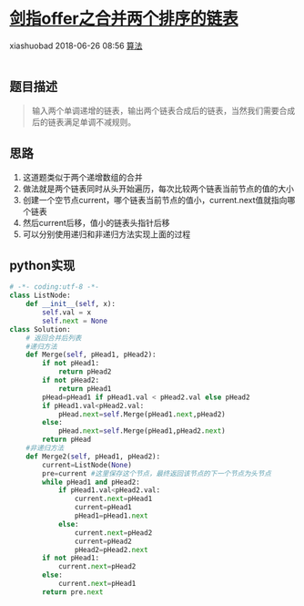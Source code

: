 <div class="blog-article">
    <h1><a href="p.html?p=算法/16剑指offer之合并两个排序的链表" class="title">剑指offer之合并两个排序的链表</a></h1>
    <span class="author">xiashuobad</span>
    <span class="time">2018-06-26 08:56</span>
    <span><a href="tags.html?t=算法" class="tag">算法</a></span>
    </div>
<br/>

## 题目描述 ##
> 输入两个单调递增的链表，输出两个链表合成后的链表，当然我们需要合成后的链表满足单调不减规则。
## 思路 ##
1. 这道题类似于两个递增数组的合并
2. 做法就是两个链表同时从头开始遍历，每次比较两个链表当前节点的值的大小
3. 创建一个空节点current，哪个链表当前节点的值小，current.next值就指向哪个链表
4. 然后current后移，值小的链表头指针后移
5. 可以分别使用递归和非递归方法实现上面的过程

## python实现 ##
```python
# -*- coding:utf-8 -*-
class ListNode:
    def __init__(self, x):
        self.val = x
        self.next = None
class Solution:
    # 返回合并后列表
    #递归方法
    def Merge(self, pHead1, pHead2):
        if not pHead1:
            return pHead2
        if not pHead2:
            return pHead1
        pHead=pHead1 if pHead1.val < pHead2.val else pHead2
        if pHead1.val<pHead2.val:
            pHead.next=self.Merge(pHead1.next,pHead2)
        else:
            pHead.next=self.Merge(pHead1,pHead2.next)
        return pHead
    #非递归方法
    def Merge2(self, pHead1, pHead2): 
        current=ListNode(None)
        pre=current #这里保存这个节点，最终返回该节点的下一个节点为头节点
        while pHead1 and pHead2:
            if pHead1.val<pHead2.val:
                current.next=pHead1
                current=pHead1
                pHead1=pHead1.next
            else:
                current.next=pHead2
                current=pHead2
                pHead2=pHead2.next
        if not pHead1:
            current.next=pHead2
        else:
            current.next=pHead1
        return pre.next
```